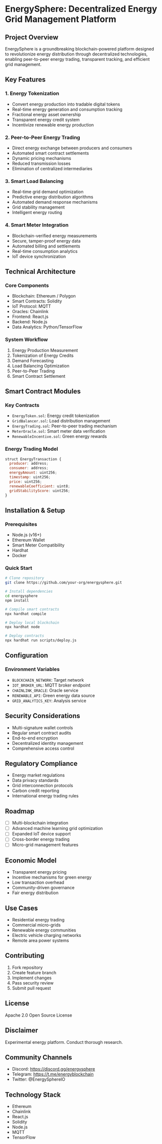 # EnergySphere: Decentralized Energy Grid Management Platform

## Project Overview

EnergySphere is a groundbreaking blockchain-powered platform designed to revolutionize energy distribution through decentralized technologies, enabling peer-to-peer energy trading, transparent tracking, and efficient grid management.

## Key Features

### 1. Energy Tokenization
- Convert energy production into tradable digital tokens
- Real-time energy generation and consumption tracking
- Fractional energy asset ownership
- Transparent energy credit system
- Incentivize renewable energy production

### 2. Peer-to-Peer Energy Trading
- Direct energy exchange between producers and consumers
- Automated smart contract settlements
- Dynamic pricing mechanisms
- Reduced transmission losses
- Elimination of centralized intermediaries

### 3. Smart Load Balancing
- Real-time grid demand optimization
- Predictive energy distribution algorithms
- Automated demand response mechanisms
- Grid stability management
- Intelligent energy routing

### 4. Smart Meter Integration
- Blockchain-verified energy measurements
- Secure, tamper-proof energy data
- Automated billing and settlements
- Real-time consumption analytics
- IoT device synchronization

## Technical Architecture

### Core Components
- Blockchain: Ethereum / Polygon
- Smart Contracts: Solidity
- IoT Protocol: MQTT
- Oracles: Chainlink
- Frontend: React.js
- Backend: Node.js
- Data Analytics: Python/TensorFlow

### System Workflow
1. Energy Production Measurement
2. Tokenization of Energy Credits
3. Demand Forecasting
4. Load Balancing Optimization
5. Peer-to-Peer Trading
6. Smart Contract Settlement

## Smart Contract Modules

### Key Contracts
- `EnergyToken.sol`: Energy credit tokenization
- `GridBalancer.sol`: Load distribution management
- `EnergyTrading.sol`: Peer-to-peer trading mechanism
- `MeterOracle.sol`: Smart meter data verification
- `RenewableIncentive.sol`: Green energy rewards

### Energy Trading Model
```javascript
struct EnergyTransaction {
  producer: address;
  consumer: address;
  energyAmount: uint256;
  timestamp: uint256;
  price: uint256;
  renewableCoefficient: uint8;
  gridStabilityScore: uint256;
}
```

## Installation & Setup

### Prerequisites
- Node.js (v16+)
- Ethereum Wallet
- Smart Meter Compatibility
- Hardhat
- Docker

### Quick Start
```bash
# Clone repository
git clone https://github.com/your-org/energysphere.git

# Install dependencies
cd energysphere
npm install

# Compile smart contracts
npx hardhat compile

# Deploy local blockchain
npx hardhat node

# Deploy contracts
npx hardhat run scripts/deploy.js
```

## Configuration

### Environment Variables
- `BLOCKCHAIN_NETWORK`: Target network
- `IOT_BROKER_URL`: MQTT broker endpoint
- `CHAINLINK_ORACLE`: Oracle service
- `RENEWABLE_API`: Green energy data source
- `GRID_ANALYTICS_KEY`: Analysis service

## Security Considerations
- Multi-signature wallet controls
- Regular smart contract audits
- End-to-end encryption
- Decentralized identity management
- Comprehensive access control

## Regulatory Compliance
- Energy market regulations
- Data privacy standards
- Grid interconnection protocols
- Carbon credit reporting
- International energy trading rules

## Roadmap
- [ ] Multi-blockchain integration
- [ ] Advanced machine learning grid optimization
- [ ] Expanded IoT device support
- [ ] Cross-border energy trading
- [ ] Micro-grid management features

## Economic Model
- Transparent energy pricing
- Incentive mechanisms for green energy
- Low transaction overhead
- Community-driven governance
- Fair energy distribution

## Use Cases
- Residential energy trading
- Commercial micro-grids
- Renewable energy communities
- Electric vehicle charging networks
- Remote area power systems

## Contributing
1. Fork repository
2. Create feature branch
3. Implement changes
4. Pass security review
5. Submit pull request

## License
Apache 2.0 Open Source License

## Disclaimer
Experimental energy platform. Conduct thorough research.

## Community Channels
- Discord: https://discord.gg/energysphere
- Telegram: https://t.me/energyblockchain
- Twitter: @EnergySphereIO

## Technology Stack
- Ethereum
- Chainlink
- React.js
- Solidity
- Node.js
- MQTT
- TensorFlow
